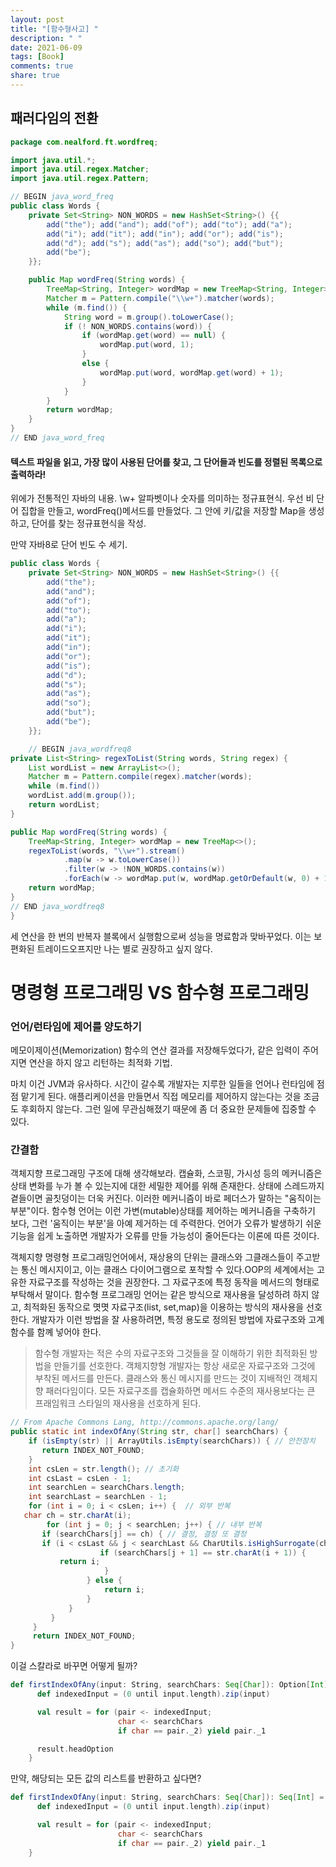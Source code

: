 ```yaml
---
layout: post
title: "[함수형사고] "
description: " "
date: 2021-06-09
tags: [Book]
comments: true
share: true
---
```


## 패러다임의 전환

```java
package com.nealford.ft.wordfreq;

import java.util.*;
import java.util.regex.Matcher;
import java.util.regex.Pattern;

// BEGIN java_word_freq
public class Words {
    private Set<String> NON_WORDS = new HashSet<String>() {{
        add("the"); add("and");	add("of"); add("to"); add("a");
        add("i"); add("it"); add("in");	add("or"); add("is");
        add("d"); add("s"); add("as"); add("so"); add("but");
        add("be");
	}};

    public Map wordFreq(String words) {
        TreeMap<String, Integer> wordMap = new TreeMap<String, Integer>();
        Matcher m = Pattern.compile("\\w+").matcher(words);
        while (m.find()) {
            String word = m.group().toLowerCase();
            if (! NON_WORDS.contains(word)) {
                if (wordMap.get(word) == null) {
                    wordMap.put(word, 1);
                }
                else {
                    wordMap.put(word, wordMap.get(word) + 1);
                }
            }
        }
        return wordMap;
    }
}
// END java_word_freq
```
#### 텍스트 파일을 읽고, 가장 많이 사용된 단어를 찾고, 그 단어들과 빈도를 정렬된 목록으로 출력하라!

위에가 전통적인 자바의 내용.
\\w+ 알파벳이나 숫자를 의미하는 정규표현식.
우선 비 단어 집합을 만들고, wordFreq()메서드를 만들었다. 그 안에 키/값을 저장할 Map을 생성하고, 단어를 찾는 정규표현식을 작성.

만약 자바8로 단어 빈도 수 세기.

```java
public class Words {
    private Set<String> NON_WORDS = new HashSet<String>() {{
        add("the");
        add("and");
        add("of");
        add("to");
        add("a");
        add("i");
        add("it");
        add("in");
        add("or");
        add("is");
        add("d");
        add("s");
        add("as");
        add("so");
        add("but");
        add("be");
    }};

    // BEGIN java_wordfreq8
private List<String> regexToList(String words, String regex) {
    List wordList = new ArrayList<>();
    Matcher m = Pattern.compile(regex).matcher(words);
    while (m.find())
    wordList.add(m.group());
    return wordList;
}

public Map wordFreq(String words) {
    TreeMap<String, Integer> wordMap = new TreeMap<>();
    regexToList(words, "\\w+").stream()
            .map(w -> w.toLowerCase())
            .filter(w -> !NON_WORDS.contains(w))
            .forEach(w -> wordMap.put(w, wordMap.getOrDefault(w, 0) + 1));
    return wordMap;
}
// END java_wordfreq8
}
```

세 연산을 한 번의 반복자 블록에서 실행함으로써 성능을 명료함과 맞바꾸었다. 이는 보편화된 트레이드오프지만 나는 별로 권장하고 싶지 않다.

# 명령형 프로그래밍 VS 함수형 프로그래밍

### 언어/런타임에 제어를 양도하기
 메모이제이션(Memorization) 함수의 연산 결과를 저장해두었다가, 같은 입력이 주어지면 연산을 하지 않고 리턴하는 최적화 기법.

 마치 이건 JVM과 유사하다. 시간이 갈수록 개발자는 지루한 일들을 언어나 런타임에 점점 맡기게 된다. 애플리케이션을 만들면서 직접 메모리를 제어하지 않는다는 것을 조금도 후회하지 않는다. 그런 일에 무관심해졌기 때문에 좀 더 중요한 문제들에 집중할 수 있다.

### 간결함

 객체지향 프로그래밍 구조에 대해 생각해보라. 캡슐화, 스코핑, 가시성 등의 메커니즘은 상태 변화를 누가 볼 수 있는지에 대한 세밀한 제어를 위해 존재한다. 상태에 스레드까지 곁들이면 골칫덩이는 더욱 커진다. 이러한 메커니즘이 바로 페더스가 말하는 "움직이는 부분"이다. 함수형 언어는 이런 가변(mutable)상태를 제어하는 메커니즘을 구축하기 보다, 그런 '움직이는 부분'을 아예 제거하는 데 주력한다. 언어가 오류가 발생하기 쉬운 기능을 쉽게 노출하면 개발자가 오류를 만들 가능성이 줄어든다는 이론에 따른 것이다.

 객체지향 명령형 프로그래밍언어에서, 재상용의 단위는 클래스와 그클래스들이 주고받는 통신 메시지이고, 이는 클래스 다이어그램으로 포착할 수 있다.OOP의 세계에서는 고유한 자료구조를 작성하는 것을 권장한다. 그 자료구조에 특정 동작을 메서드의 형태로 부탁해서 말이다. 함수형 프로그래밍 언어는 같은 방식으로 재사용을 달성하려 하지 않고, 최적화된 동작으로 몃몃 자료구조(list, set,map)을 이용하는 방식의 재사용을 선호한다. 개발자가 이런 방법을 잘 사용하려면, 특정 용도로 정의된 방법에 자료구조와 고계함수를 함꼐 넣어야 한다.

 > 함수형 개발자는 적은 수의 자료구조와 그것들을 잘 이해하기 위한 최적화된 방법을 만들기를 선호한다. 객체지향형 개발자는 항상 새로운 자료구조와 그것에 부착된 메서드를 만든다. 클래스와 통신 메시지를 만드는 것이 지배적인 객체지향 패러다임이다. 모든 자료구조를 캡슐화하면 메서드 수준의 재사용보다는 큰 프래임워크 스타일의 재사용을 선호하게 된다.

 ```java
 // From Apache Commons Lang, http://commons.apache.org/lang/
 public static int indexOfAny(String str, char[] searchChars) {
     if (isEmpty(str) || ArrayUtils.isEmpty(searchChars)) { // 안전장치
     	return INDEX_NOT_FOUND;
     }
     int csLen = str.length(); // 초기화
     int csLast = csLen - 1;
     int searchLen = searchChars.length;
     int searchLast = searchLen - 1;
     for (int i = 0; i < csLen; i++) {	// 외부 반복
 	char ch = str.charAt(i);
         for (int j = 0; j < searchLen; j++) { // 내부 반복
 	    if (searchChars[j] == ch) { // 결정, 결정 또 결정
 		if (i < csLast && j < searchLast && CharUtils.isHighSurrogate(ch)) {
                     if (searchChars[j + 1] == str.charAt(i + 1)) {
 			return i;
                      }
                  } else {
                      return i;
                  }
              }
          }
      }
      return INDEX_NOT_FOUND;
 }
 ```

이걸 스칼라로 바꾸면 어떻게 될까?

```scala
def firstIndexOfAny(input: String, searchChars: Seq[Char]): Option[Int] = {
      def indexedInput = (0 until input.length).zip(input)

      val result = for (pair <- indexedInput;
                        char <- searchChars
                        if char == pair._2) yield pair._1

      result.headOption
    }
```



만약, 해당되는 모든 값의 리스트를 반환하고 싶다면?

```scala
def firstIndexOfAny(input: String, searchChars: Seq[Char]): Seq[Int] = {
      def indexedInput = (0 until input.length).zip(input)

      val result = for (pair <- indexedInput;
                        char <- searchChars
                        if char == pair._2) yield pair._1
    }
```

